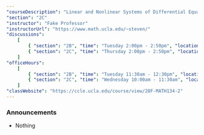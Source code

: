 ```yaml
---
"courseDescription": "Linear and Nonlinear Systems of Differential Equations"
"section": "2C"
"instructor": "Fake Professor"
"instructorUrl": "https://www.math.ucla.edu/~steven/"
"discussions":
    [
        { "section": "2B", "time": "Tuesday 2:00pm - 2:50pm", "location": "MS 5117" },
        { "section": "2C", "time": "Thursday 2:00pm - 2:50pm", "location": "MS 6229" },
    ]
"officeHours":
    [
        { "section": "2B", "time": "Tuesday 11:30am - 12:30pm", "location": "MS 3949" },
        { "section": "2C", "time": "Wednesday 10:00am - 11:30am", "location": "MS 3949" },
    ]
"classWebsite": "https://ccle.ucla.edu/course/view/20F-MATH134-2"
---
```


### Announcements

-   Nothing
